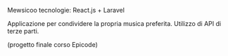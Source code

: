 Mewsicoo
tecnologie: React.js + Laravel

Applicazione per condividere la propria musica preferita.
Utilizzo di API di terze parti.

(progetto finale corso Epicode)
